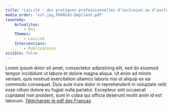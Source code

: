 ```yaml
---
title: 'Laïcité : des pratiques professionnelles d’inclusion ou d’exclusion'
media_order: 'vst.jpg,FRANCAS-Depliant.pdf'
taxonomy:
    Actualites:
        - Oui
    Themes:
        - Laïcité
    Interventions:
        - Publications
visible: false
---
```


Lorem ipsum dolor sit amet, consectetur adipisicing elit, sed do eiusmod tempor incididunt ut labore et dolore magna aliqua. Ut enim ad minim veniam, quis nostrud exercitation ullamco laboris nisi ut aliquip ex ea commodo consequat. Duis aute irure dolor in reprehenderit in voluptate velit esse cillum dolore eu fugiat nulla pariatur. Excepteur sint occaecat cupidatat non proident, sunt in culpa qui officia deserunt mollit anim id est laborum.
[Télécharger le pdf des Francas](FRANCAS-Depliant.pdf)